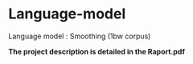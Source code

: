# Language-model
Language model : Smoothing (1bw corpus)

**The project description is detailed in the Raport.pdf**
